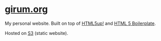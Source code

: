 # [girum.org](http://girum.org)

My personal website. Built on top of [HTML5up!](http://html5up.net/prologue/) and [HTML 5 Boilerplate](http://html5boilerplate.com).

Hosted on [S3](http://aws.amazon.com/s3/) (static website).
